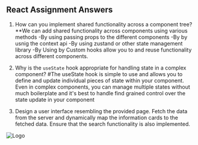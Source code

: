 ## React Assignment Answers

1. How can you implement shared functionality across a component tree?
   \*\*We can add shared functionality across components using various methods
   -By using passing props to the different components
   -By by usnig the context api
   -By using zustand or other state management library
   -By Using by Custom hooks allow you to and reuse functionality across different components.

2. Why is the `useState` hook appropriate for handling state in a complex component?
   #The useState hook is simple to use and allows you to define and update individual pieces of state within your component. Even in complex components, you can manage multiple states without much boilerplate and it's best to handle find grained control over the state update in your component

3. Design a user interface resembling the provided page. Fetch the data from the server and dynamically map the information cards to the fetched data. Ensure that the search functionality is also implemented.

![Logo](UI-Screen-1.png)

